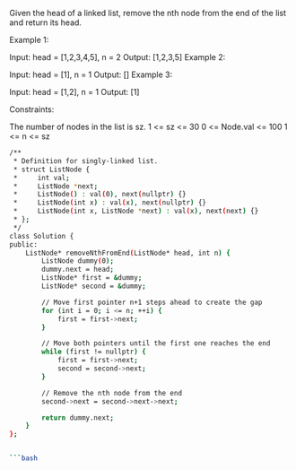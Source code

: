 Given the head of a linked list, remove the nth node from the end of the list and return its head.

 

Example 1:


Input: head = [1,2,3,4,5], n = 2
Output: [1,2,3,5]
Example 2:

Input: head = [1], n = 1
Output: []
Example 3:

Input: head = [1,2], n = 1
Output: [1]
 

Constraints:

The number of nodes in the list is sz.
1 <= sz <= 30
0 <= Node.val <= 100
1 <= n <= sz
 

```bash
/**
 * Definition for singly-linked list.
 * struct ListNode {
 *     int val;
 *     ListNode *next;
 *     ListNode() : val(0), next(nullptr) {}
 *     ListNode(int x) : val(x), next(nullptr) {}
 *     ListNode(int x, ListNode *next) : val(x), next(next) {}
 * };
 */
class Solution {
public:
    ListNode* removeNthFromEnd(ListNode* head, int n) {
        ListNode dummy(0);
        dummy.next = head;
        ListNode* first = &dummy;
        ListNode* second = &dummy;

        // Move first pointer n+1 steps ahead to create the gap
        for (int i = 0; i <= n; ++i) {
            first = first->next;
        }

        // Move both pointers until the first one reaches the end
        while (first != nullptr) {
            first = first->next;
            second = second->next;
        }

        // Remove the nth node from the end
        second->next = second->next->next;

        return dummy.next;
    }
};


```bash
